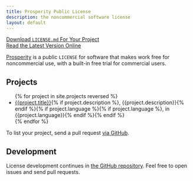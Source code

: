 ```yaml
---
title: Prosperity Public License
description: the noncommercial software license
layout: default
---
```


<div class="download"><a class="button" href="/3.0.0.md" download="LICENSE.md">Download <code>LICENSE.md</code> For Your Project</a></div>

<div class="centered"><a class="button" href="/versions/3.0.0">Read the Latest Version Online</a></div>

[Prosperity](versions/3.0.0.html) is a public `LICENSE` for software that makes work free for noncommercial use, with a built-in free trial for commercial users.

<h2 id=projects>Projects</h2>

<ul class="projects">
{% for project in site.projects reversed %}
<li>
    <a href="{{project.url}}">{{project.title}}</a>{% if project.description %}, {{project.description}}{% endif %}{% if project.language %}{% if project.language %}, in {{project.language}}{% endif %}{% endif %}
  </li>
  {% endfor %}
</ul>

<p>To list your project, send a pull request <a href="https://github.com/licensezero/prosperitylicense.com/">via GitHub</a>.</p>

<h2 id=Development>Development</h2>

License development continues in [the GitHub repository](https://github.com/licensezero/prosperity-public-license).  Feel free to open issues and send pull requests.
